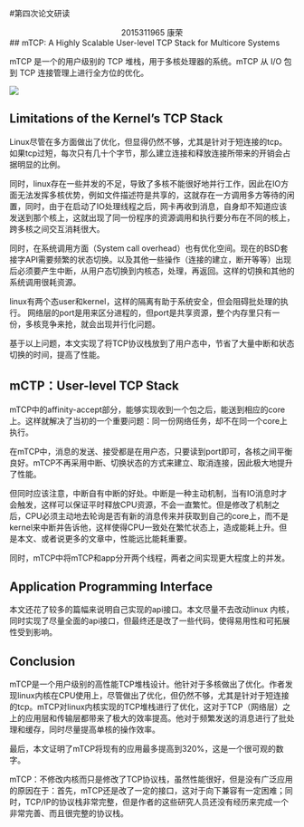 #第四次论文研读
<center>2015311965 康荣</center>
## mTCP: A Highly Scalable User-level TCP Stack for Multicore Systems

mTCP 是一个的用户级别的 TCP 堆栈，用于多核处理器的系统。mTCP 从 I/O 包到 TCP 连接管理上进行全方位的优化。

![](http://i3.piimg.com/cf9d3cb546f4a335.png)


## Limitations of the Kernel’s TCP Stack

Linux尽管在多方面做出了优化，但显得仍然不够，尤其是针对于短连接的tcp。如果tcp过短，每次只有几十个字节，那么建立连接和释放连接所带来的开销会占据明显的比例。

同时，linux存在一些并发的不足，导致了多核不能很好地并行工作，因此在IO方面无法发挥多核优势，例如文件描述符是共享的，这就存在一方调用多方等待的闲置，同时，由于在启动了IO处理线程之后，网卡再收到消息，自身却不知道应该发送到那个核上，这就出现了同一份程序的资源调用和执行要分布在不同的核上，跨多核之间交互消耗很大。

同时，在系统调用方面（System call overhead）也有优化空间。现在的BSD套接字API需要频繁的状态切换。以及其他一些操作（连接的建立，断开等等）出现后必须要产生中断，从用户态切换到内核态，处理，再返回。这样的切换和其他的系统调用很耗资源。

linux有两个态user和kernel，这样的隔离有助于系统安全，但会阻碍批处理的执行。
网络层的port是用来区分进程的，但port是共享资源，整个内存里只有一份，多核竞争来抢，就会出现并行化问题。

基于以上问题，本文实现了将TCP协议栈放到了用户态中，节省了大量中断和状态切换的时间，提高了性能。
## mCTP：User-level TCP Stack

mTCP中的affinity-accept部分，能够实现收到一个包之后，能送到相应的core上。这样就解决了当初的一个重要问题：同一份网络任务，却不在同一个core上执行。

在mTCP中，消息的发送、接受都是在用户态，只要读到port即可，各核之间平衡良好。mTCP不再采用中断、切换状态的方式来建立、取消连接，因此极大地提升了性能。

但同时应该注意，中断自有中断的好处。中断是一种主动机制，当有IO消息时才会触发，这样可以保证平时释放CPU资源，不会一直繁忙。但是修改了机制之后，CPU必须主动地去轮询是否有新的消息传来并获取到自己的core上，而不是kernel来中断并告诉他，这样使得CPU一致处在繁忙状态上，造成能耗上升。但是本文、或者说更多的文章中，性能远比能耗重要。

同时，mTCP中将mTCP和app分开两个线程，两者之间实现更大程度上的并发。

## Application Programming Interface
本文还花了较多的篇幅来说明自己实现的api接口。本文尽量不去改动linux 内核，同时实现了尽量全面的api接口，但最终还是改了一些代码，使得易用性和可拓展性受到影响。

## Conclusion
mTCP是一个用户级别的高性能TCP堆栈设计。他针对于多核做出了优化。作者发现linux内核在CPU使用上，尽管做出了优化，但仍然不够，尤其是针对于短连接的tcp。mTCP对linux内核实现的TCP堆栈进行了优化，这对于TCP（网络层）之上的应用层和传输层都带来了极大的效率提高。他对于频繁发送的消息进行了批处理和缓存，同时尽量提高单核的操作效率。

最后，本文证明了mTCP将现有的应用最多提高到320%，这是一个很可观的数字。

mTCP：不修改内核而只是修改了TCP协议栈，虽然性能很好，但是没有广泛应用的原因在于：首先，mTCP还是改了一定的接口，这对于向下兼容有一定困难；同时，TCP/IP的协议栈非常完整，但是作者的这些研究人员还没有经历来完成一个非常完善、而且很完整的协议栈。